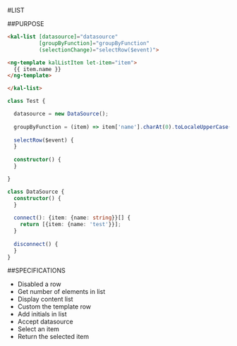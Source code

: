 #LIST

##PURPOSE

```html
<kal-list [datasource]="datasource"
          [groupByFunction]="groupByFunction"
          (selectionChange)="selectRow($event)">

<ng-template kalListItem let-item="item">
  {{ item.name }}
</ng-template>

</kal-list>

```

```typescript
class Test {

  datasource = new DataSource();
  
  groupByFunction = (item) => item['name'].charAt(0).toLocaleUpperCase();
  
  selectRow($event) {
  }
  
  constructor() {
  }

}

class DataSource {
  constructor() {
  }
  
  connect(): {item: {name: string}}[] {
    return [{item: {name: 'test'}}];
  }
  
  disconnect() {
  }
}
```

##SPECIFICATIONS

* Disabled a row
* Get number of elements in list
* Display content list
* Custom the template row
* Add initials in list
* Accept datasource
* Select an item
* Return the selected item

